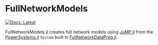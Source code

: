 # FullNetworkModels

[![Docs: Latest](https://img.shields.io/badge/docs-latest-blue.svg)](http://docs.invenia.ca/invenia/research/FullNetworkModels.jl)

FullNetworkModels.jl creates full network models using [JuMP.jl](https://github.com/jump-dev/JuMP.jl) from the [PowerSystems.jl](https://nrel-siip.github.io/PowerSystems.jl) `System` built in [FullNetworkDataPrep.jl](https://gitlab.invenia.ca/invenia/research/FullNetworkDataPrep.jl).
